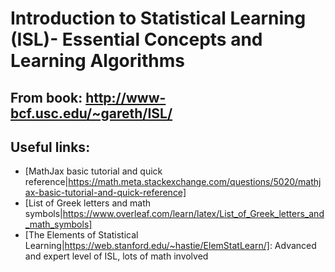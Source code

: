 # Introduction to Statistical Learning (ISL)- Essential Concepts and Learning Algorithms
## From book: http://www-bcf.usc.edu/~gareth/ISL/
## Useful links:
- [MathJax basic tutorial and quick reference|https://math.meta.stackexchange.com/questions/5020/mathjax-basic-tutorial-and-quick-reference]
- [List of Greek letters and math symbols|https://www.overleaf.com/learn/latex/List_of_Greek_letters_and_math_symbols]
- [The Elements of Statistical Learning|https://web.stanford.edu/~hastie/ElemStatLearn/]: Advanced and expert level of ISL, lots of math involved
